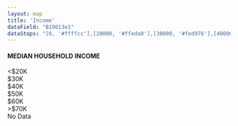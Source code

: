 ```yaml
---
layout: map
title: 'Income'
dataField: "B19013e1"
dataStops: "[0, '#ffffcc'],[20000, '#ffeda0'],[30000, '#fed976'],[40000, '#feb24c'],[50000, '#fd8d3c'],[60000, '#fc4e2a'],[70000, '#e31a1c'],[999999999, '#333333']"
---
```

<h4>MEDIAN HOUSEHOLD INCOME</h4>
<div><span style='background-color: #ffffcc'></span><$20K</div>
<div><span style='background-color: #ffeda0'></span>$30K</div>
<div><span style='background-color: #fed976'></span>$40K</div>
<div><span style='background-color: #feb24c'></span>$50K</div>
<div><span style='background-color: #fd8d3c'></span>$60K</div>
<div><span style='background-color: #fc4e2a'></span>>$70K</div>
<div><span style='background-color: #333333'></span>No Data</div>
